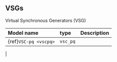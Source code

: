 ## VSGs

Virtual Synchronous Generators (VSG)

| Model name        | type     | Description                                      |
| :-----------------| :--------| :------------------------------------------------|
|{ref}`VSC-pq <vscpq>` | ``vsc_pq`` | 
  |


 

